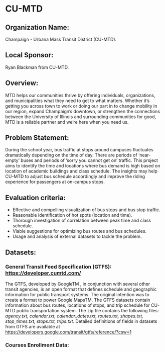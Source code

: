 # CU-MTD
## Organization Name: 
Champaign - Urbana Mass Transit District (CU-MTD).
 
## Local Sponsor: 
Ryan Blackman from CU-MTD.

## Overview:
MTD helps our communities thrive by offering individuals, organizations, and municipalities what they need to get to what matters. Whether it’s getting you across town to work or doing our part in to change mobility in our region, expand Champaign’s downtown, or strengthen the connections between the University of Illinois and surrounding communities for good, MTD is a reliable partner and we’re here when you need us. 

## Problem Statement: 
During the school year, bus traffic at stops around campuses fluctuates dramatically depending on the time of day. There are periods of ‘near-empty’ buses and periods of ‘sorry you cannot get on’ traffic. This project aims to identify the time and locations where bus demand is high based on location of academic buildings and class schedule. The insights may help CU-MTD to adjust bus schedule accordingly and improve the riding experience for passengers at on-campus stops.

## Evaluation criteria:
* Effective and compelling visualization of bus stops and bus stop traffic.
* Reasonable identification of hot spots (location and time).
* Thorough investigation of correlation between peak time and class schedule.
* Viable suggestions for optimizing bus routes and bus schedules.
* Usage and analysis of external datasets to tackle the problem.
 
## Datasets:

### General Transit Feed Specification (GTFS): https://developer.cumtd.com/
The GTFS, developed by GoogleTM , in conjunction with several other transit agencies, is an open format that defines schedule and geographic information for public transport systems. The original intention was to create a format to power Google MapsTM.
The GTFS datasets contain information about bus routes, locations of stops, and trip schedule for CU-MTD public transportation system. The zip file contains the following files: *agency.txt, calendar.txt, calendar_dates.txt, routes.txt, shapes.txt, stop_times.txt, stops.txt, trips.txt.*
Detailed definitions of fields in datasets from GTFS are available at https://developers.google.com/transit/gtfs/reference/?csw=1 

### Courses Enrollment Data:




